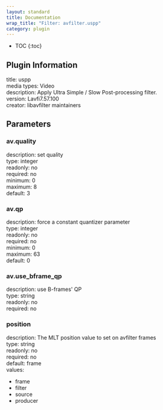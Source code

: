 ```yaml
---
layout: standard
title: Documentation
wrap_title: "Filter: avfilter.uspp"
category: plugin
---
```

* TOC
{:toc}

## Plugin Information

title: uspp  
media types:
Video  
description: Apply Ultra Simple / Slow Post-processing filter.  
version: Lavfi7.57.100  
creator: libavfilter maintainers  

## Parameters

### av.quality

  
description:
set quality  
type: integer  
readonly: no  
required: no  
minimum: 0  
maximum: 8  
default: 3  

### av.qp

  
description:
force a constant quantizer parameter  
type: integer  
readonly: no  
required: no  
minimum: 0  
maximum: 63  
default: 0  

### av.use_bframe_qp

  
description:
use B-frames&#39; QP  
type: string  
readonly: no  
required: no  

### position

  
description:
The MLT position value to set on avfilter frames  
type: string  
readonly: no  
required: no  
default: frame  
values:  

* frame
* filter
* source
* producer

